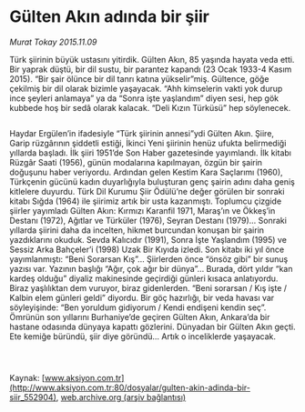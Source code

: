 # Gülten Akın adında bir şiir

*Murat Tokay 2015.11.09*

<div class="pNewsDetailMainContent ctx_content" itemprop="articleBody">
 <p>
  Türk şiirinin büyük ustasını yitirdik. Gülten Akın, 85 yaşında hayata veda etti. Bir yaprak düştü, bir dil sustu, bir parantez kapandı (23 Ocak 1933-4 Kasım 2015). “Bir şair ölünce bir dil tanrı katına yükselir”miş. Gültence, göğe çekilmiş bir dil olarak bizimle yaşayacak. “Ahh kimselerin vakti yok durup ince şeyleri anlamaya” ya da “Sonra işte yaşlandım” diyen sesi, hep gök kubbede hoş bir sedâ olarak kalacak. “Deli Kızın Türküsü” hep söylenecek.
 </p>
 <p>
  <img alt="" src="http://web.archive.org/web/20151112135844im_/http://medya.aksiyon.com.tr//aksiyon/2015/11/09/572974.jpg "/>
 </p>
 <p>
  Haydar Ergülen’in ifadesiyle “Türk şiirinin annesi”ydi Gülten Akın. Şiire, Garip rüzgârının şiddetli estiği, İkinci Yeni şiirinin henüz ufukta belirmediği yıllarda başladı. İlk şiiri 1951’de Son Haber gazetesinde yayımlandı. İlk kitabı Rüzgâr Saati (1956), günün modalarına kapılmayan, özgün bir şairin doğuşunu haber veriyordu. Ardından gelen Kestim Kara Saçlarımı (1960), Türkçenin gücünü kadın duyarlığıyla buluşturan genç şairin adını daha geniş kitlelere duyurdu. Türk Dil Kurumu Şiir Ödülü’ne değer görülen bir sonraki kitabı Sığda (1964) ile şiirimiz artık bir usta kazanmıştı. Toplumcu çizgide şiirler yayımladı Gülten Akın: Kırmızı Karanfil 1971, Maraş’ın ve Ökkeş’in Destanı (1972), Ağıtlar ve Türküler (1976), Seyran Destanı (1979)... Sonraki yıllarda şiirini daha da incelten, hikmet burcundan konuşan bir şairin yazdıklarını okuduk. Sevda Kalıcıdır (1991), Sonra İşte Yaşlandım (1995) ve Sessiz Arka Bahçeler’i (1998) Uzak Bir Kıyıda izledi. Son kitabı iki yıl önce yayımlanmıştı: “Beni Sorarsan Kış”… Şiirlerden önce “önsöz gibi” bir sunuş yazısı var. Yazının başlığı “Ağır, çok ağır bir dünya”… Burada, dört yıldır “kan kardeş olduğu” diyaliz makinesinde geçirdiği günleri kısaca anlatıyordu. Biraz yaşlılıktan dem vuruyor, biraz gidenlerden. “Beni sorarsan / Kış işte / Kalbin elem günleri geldi” diyordu. Bir göç hazırlığı, bir veda havası var söyleyişinde: “Ben yoruldum gidiyorum / Kendi endişeni kendin seç”. Ömrünün son yıllarını Burhaniye’de geçiren Gülten Akın, Ankara’da bir hastane odasında dünyaya kapattı gözlerini. Dünyadan bir Gülten Akın geçti. Ete kemiğe büründü, şiir diye göründü… Artık o inceliklerde yaşayacak.
 </p>
 <p>
  <img alt="" src="http://web.archive.org/web/20151112135844im_/http://medya.aksiyon.com.tr//aksiyon/2015/11/09/572975.jpg "/>
 </p>
 <p>
  <img alt="" src="http://web.archive.org/web/20151112135844im_/http://medya.aksiyon.com.tr//aksiyon/2015/11/09/572976.jpg "/>
 </p>
 <p>
  <img alt="" src="http://web.archive.org/web/20151112135844im_/http://medya.aksiyon.com.tr//aksiyon/2015/11/09/572977.jpg "/>
 </p>
</div>


Kaynak: [www.aksiyon.com.tr](http://www.aksiyon.com.tr:80/dosyalar/gulten-akin-adinda-bir-siir_552904), [web.archive.org (arşiv bağlantısı)](http://web.archive.org/web/20151112135844/http://www.aksiyon.com.tr:80/dosyalar/gulten-akin-adinda-bir-siir_552904)
